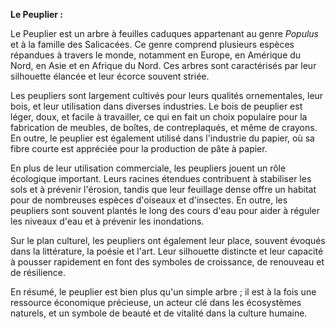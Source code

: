 **Le Peuplier :** 

Le Peuplier est un arbre à feuilles caduques appartenant au genre *Populus* et à la famille des Salicacées. Ce genre comprend plusieurs espèces répandues à travers le monde, notamment en Europe, en Amérique du Nord, en Asie et en Afrique du Nord. Ces arbres sont caractérisés par leur silhouette élancée et leur écorce souvent striée. 

Les peupliers sont largement cultivés pour leurs qualités ornementales, leur bois, et leur utilisation dans diverses industries. Le bois de peuplier est léger, doux, et facile à travailler, ce qui en fait un choix populaire pour la fabrication de meubles, de boîtes, de contreplaqués, et même de crayons. En outre, le peuplier est également utilisé dans l'industrie du papier, où sa fibre courte est appréciée pour la production de pâte à papier.

En plus de leur utilisation commerciale, les peupliers jouent un rôle écologique important. Leurs racines étendues contribuent à stabiliser les sols et à prévenir l'érosion, tandis que leur feuillage dense offre un habitat pour de nombreuses espèces d'oiseaux et d'insectes. En outre, les peupliers sont souvent plantés le long des cours d'eau pour aider à réguler les niveaux d'eau et à prévenir les inondations.

Sur le plan culturel, les peupliers ont également leur place, souvent évoqués dans la littérature, la poésie et l'art. Leur silhouette distincte et leur capacité à pousser rapidement en font des symboles de croissance, de renouveau et de résilience.

En résumé, le peuplier est bien plus qu'un simple arbre ; il est à la fois une ressource économique précieuse, un acteur clé dans les écosystèmes naturels, et un symbole de beauté et de vitalité dans la culture humaine.